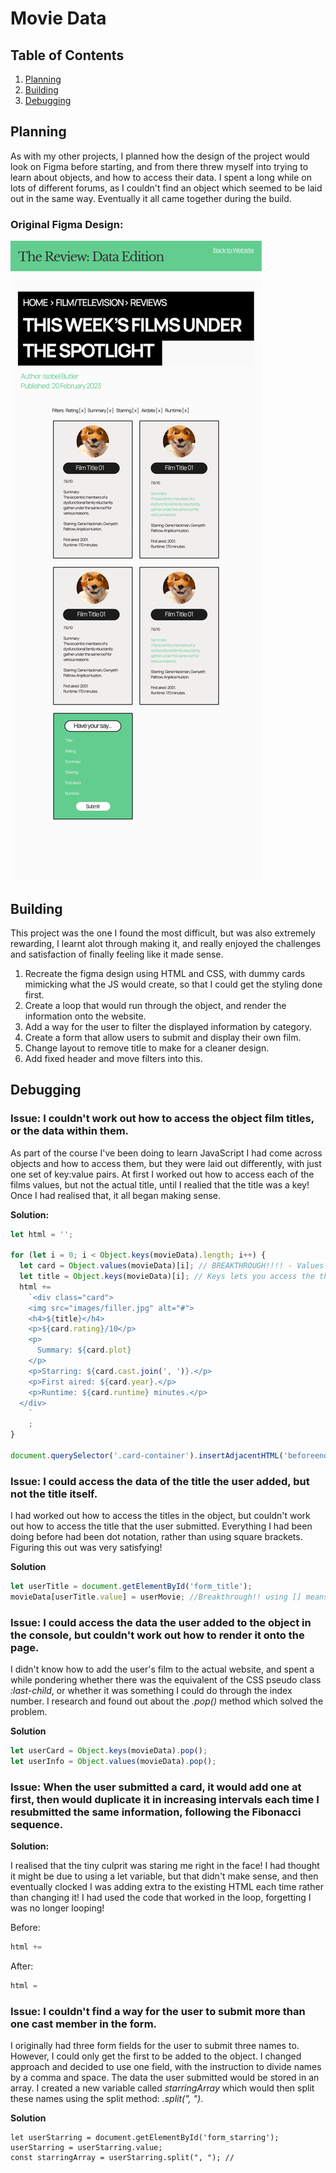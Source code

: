 
# Movie Data

## Table of Contents
1. [Planning](#Planning) 
2. [Building](#Building)  
3. [Debugging](#Debugging)

## Planning
As with my other projects, I planned how the design of the project would look on Figma before starting, and from there threw myself into trying to learn about objects, and how to access their data. I spent a long while on lots of different forums, as I couldn't find an object which seemed to be laid out in the same way. Eventually it all came together during the build.

### Original Figma Design:

![Original Website design](images/figma_design.png)

## Building
This project was the one I found the most difficult, but was also extremely rewarding, I learnt alot through making it, and really enjoyed the challenges and satisfaction of finally feeling like it made sense.

1. Recreate the figma design using HTML and CSS, with dummy cards mimicking what the JS would create, so that I could get the styling done first.
2. Create a loop that would run through the object, and render the information onto the website.
3. Add a way for the user to filter the displayed information by category.
4. Create a form that allow users to submit and display their own film.
5. Change layout to remove title to make for a cleaner design.
6. Add fixed header and move filters into this.

## Debugging

### Issue: I couldn't work out how to access the object film titles, or the data within them.

As part of the course I've been doing to learn JavaScript I had come across objects and how to access them, but they were laid out differently, with just one set of key:value pairs. At first I worked out how to access each of the films values, but not the actual title, until I realied that the title was a key! Once I had realised that, it all began making sense.

**Solution:**  
```javascript
let html = '';

for (let i = 0; i < Object.keys(movieData).length; i++) {
  let card = Object.values(movieData)[i]; // BREAKTHROUGH!!!! - Values lets you access the data of each title.
  let title = Object.keys(movieData)[i]; // Keys lets you access the the actual title. So it goes object > keys > values.
  html +=
    `<div class="card">
    <img src="images/filler.jpg" alt="#">
    <h4>${title}</h4>
    <p>${card.rating}/10</p>
    <p>
      Summary: ${card.plot}
    </p>
    <p>Starring: ${card.cast.join(', ')}.</p> 
    <p>First aired: ${card.year}.</p>
    <p>Runtime: ${card.runtime} minutes.</p>
  </div>
    `
    ;  
}

document.querySelector('.card-container').insertAdjacentHTML('beforeend', html); 
```

### Issue: I could access the data of the title the user added, but not the title itself.

I had worked out how to access the titles in the object, but couldn't work out how to access the title that the user submitted. Everything I had been doing before had been dot notation, rather than using square brackets. Figuring this out was very satisfying!

**Solution**
```javascript
let userTitle = document.getElementById('form_title');
movieData[userTitle.value] = userMovie; //Breakthrough!! using [] means you can access the .value rather than using dot notation
```

### Issue: I could access the data the user added to the object in the console, but couldn't work out how to render it onto the page.

I didn't know how to add the user's film to the actual website, and spent a while pondering whether there was the equivalent of the CSS pseudo class *:last-child*, or whether it was something I could do through the index number. I research and found out about the *.pop()* method which solved the problem.

**Solution**
```javascript
let userCard = Object.keys(movieData).pop(); 
let userInfo = Object.values(movieData).pop(); 
  ```

### Issue: When the user submitted a card, it would add one at first, then would duplicate it in increasing intervals each time I resubmitted the same information, following the Fibonacci sequence.

**Solution:**  

I realised that the tiny culprit was staring me right in the face! I had thought it might be due to using a let variable, but that didn't make sense, and then eventually clocked I was adding extra to the existing HTML each time rather than changing it! I had used the code that worked in the loop, forgetting I was no longer looping!

Before:
```javascript
html +=
```

After:
```javascript
html =
```

### Issue: I couldn't find a way for the user to submit more than one cast member in the form.

I originally had three form fields for the user to submit three names to. However, I could only get the first to be added to the object. I changed approach and decided to use one field, with the instruction to divide names by a comma and space. The data the user submitted would be stored in an array. I created a new variable called *starringArray* which would then split these names using the split method: *.split(", ")*. 

**Solution**
```
let userStarring = document.getElementById('form_starring');
userStarring = userStarring.value;
const starringArray = userStarring.split(", "); // 
```